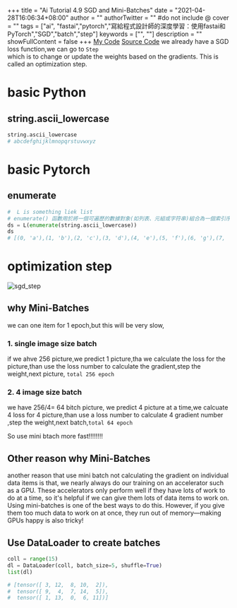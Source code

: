 +++
title = "Ai Tutorial 4.9 SGD and Mini-Batches"
date = "2021-04-28T16:06:34+08:00"
author = ""
authorTwitter = "" #do not include @
cover = ""
tags = ["ai", "fastai","pytorch","寫給程式設計師的深度學習：使用fastai和PyTorch","SGD","batch","step"]
keywords = ["", ""]
description = ""
showFullContent = false
+++
[My Code](https://colab.research.google.com/drive/1rMfM4H92wklMLDydjnChmJMHoJ3OS6SL?usp=sharing)
[Source Code](https://colab.research.google.com/github/fastai/fastbook/blob/master/04_mnist_basics.ipynb)
we already have a SGD loss function,we can go to `Step`  
which is to change or update the weights based on the gradients. This is called an optimization step.

# basic Python

## string.ascii_lowercase

```py
string.ascii_lowercase
# abcdefghijklmnopqrstuvwxyz
```

# basic Pytorch

## enumerate

```py
#  L is something liek list
# enumerate() 函數用於將一個可遍歷的數據對象(如列表、元組或字符串)組合為一個索引序列，同時列出數據和數據下標，一般用在for 循環當中。
ds = L(enumerate(string.ascii_lowercase))
ds
# [(0, 'a'),(1, 'b'),(2, 'c'),(3, 'd'),(4, 'e'),(5, 'f'),(6, 'g'),(7, 'h'),(8, 'i'),(9, 'j')...]
```

# optimization step

![sgd_step](/img/ai_t/t1/sgd_step.PNG)

## why Mini-Batches

we can one item for 1 epoch,but this will be very slow,

### 1. single image size batch

if we ahve 256 picture,we predict 1 picture,tha we calculate the loss for the picture,than use the loss number to calculate the gradient,step the weight,next picture, `total 256 epoch`

### 2. 4 image size batch

we have 256/4= 64 bitch picture, we predict 4 picture at a time,we calcuate 4 loss for 4 picture,than use a loss number  to calculate 4 gradient number ,step the weight,next batch,`total 64 epoch`

So use mini btach more fast!!!!!!!!

## Other reason why Mini-Batches

another reason that use mini batch not calculating the gradient on individual data items is that, we nearly always do our training on an accelerator such as a GPU. These accelerators only perform well if they have lots of work to do at a time, so it's helpful if we can give them lots of data items to work on. Using mini-batches is one of the best ways to do this. However, if you give them too much data to work on at once, they run out of memory—making GPUs happy is also tricky!

## Use DataLoader to create batches

```py
coll = range(15)
dl = DataLoader(coll, batch_size=5, shuffle=True)
list(dl)

# [tensor([ 3, 12,  8, 10,  2]),
#  tensor([ 9,  4,  7, 14,  5]),
#  tensor([ 1, 13,  0,  6, 11])]
```
